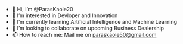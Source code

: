 - 👋 Hi, I’m @ParasKaole20
- 👀 I’m interested in Devloper and Innovation
- 🌱 I’m currently learning Artificial Intelligence and Machine Learning
- 💞️ I’m looking to collaborate on upcoming Business Dealership
- 📫 How to reach me: Mail me on paraskaole50@gmail.com

<!---
ParasKaole20/ParasKaole20 is a ✨ special ✨ repository because its `README.md` (this file) appears on your GitHub profile.
You can click the Preview link to take a look at your changes.
--->
